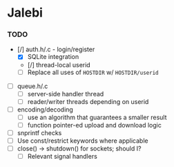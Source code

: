 # Jalebi

### TODO

- [/] auth.h/.c - login/register
    - [x] SQLite integration
    - [/] thread-local userid
    - [ ] Replace all uses of `HOSTDIR` w/ `HOSTDIR/userid`
- [ ] queue.h/.c
    - [ ] server-side handler thread
    - [ ] reader/writer threads depending on userid
- [ ] encoding/decoding
    - [ ] use an algorithm that guarantees a smaller result
    - [ ] function pointer-ed upload and download logic
- [ ] snprintf checks
- [ ] Use const/restrict keywords where applicable
- [ ] close() -> shutdown() for sockets; should I?
    - [ ] Relevant signal handlers
